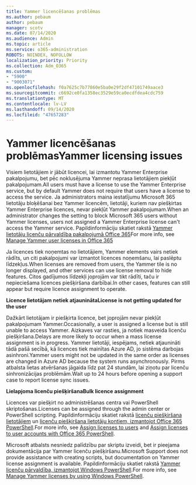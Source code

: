 ```yaml
---
title: Yammer licencēšanas problēmas
ms.author: pebaum
author: pebaum
manager: scotv
ms.date: 07/14/2020
ms.audience: Admin
ms.topic: article
ms.service: o365-administration
ROBOTS: NOINDEX, NOFOLLOW
localization_priority: Priority
ms.collection: Adm_O365
ms.custom:
- "5900"
- "9003071"
ms.openlocfilehash: f0a7625c7b77860e5ba0e29f2df47101749aace3
ms.sourcegitcommit: c6692ce0fa1358ec3529e59ca0ecdfdea4cdc759
ms.translationtype: MT
ms.contentlocale: lv-LV
ms.lasthandoff: 09/14/2020
ms.locfileid: "47657283"
---
```

# <a name="yammer-licensing-issues"></a><span data-ttu-id="6cf3c-102">Yammer licencēšanas problēmas</span><span class="sxs-lookup"><span data-stu-id="6cf3c-102">Yammer licensing issues</span></span>

<span data-ttu-id="6cf3c-103">Visiem lietotājiem ir jābūt licencei, lai izmantotu Yammer Enterprise pakalpojumu, bet pēc noklusējuma Yammer neprasa lietotājiem piekļūt pakalpojumam.</span><span class="sxs-lookup"><span data-stu-id="6cf3c-103">All users must have a license to use the Yammer Enterprise service, but by default Yammer does not require that users have a license to access the service.</span></span> <span data-ttu-id="6cf3c-104">Ja administrators maina iestatījumu Microsoft 365 lietotāju bloķēšanai bez Yammer licencēm, lietotāji, kuriem nav piešķirtas Yammer Enterprise licences, nevar piekļūt Yammer pakalpojumam.</span><span class="sxs-lookup"><span data-stu-id="6cf3c-104">When an administrator changes the setting to block Microsoft 365 users without Yammer licenses, users not assigned a Yammer Enterprise license can't access the Yammer service.</span></span> <span data-ttu-id="6cf3c-105">Papildinformāciju skatiet rakstā [Yammer lietotāju licenču pārvaldība pakalpojumā Office 365](https://docs.microsoft.com/yammer/manage-yammer-users/manage-yammer-licenses-in-office-365)</span><span class="sxs-lookup"><span data-stu-id="6cf3c-105">For more info, see [Manage Yammer user licenses in Office 365](https://docs.microsoft.com/yammer/manage-yammer-users/manage-yammer-licenses-in-office-365)</span></span> 

<span data-ttu-id="6cf3c-106">Ja licences tiek noņemtas no lietotājiem, Yammer elements vairs netiek rādīts, un citi pakalpojumi var izmantot licences noņemšanu, lai paslēptu līdzekļus.</span><span class="sxs-lookup"><span data-stu-id="6cf3c-106">When licenses are removed from users, the Yammer tile is no longer displayed, and other services can use license removal to hide features.</span></span> <span data-ttu-id="6cf3c-107">Citos gadījumos līdzekļi joprojām var tikt rādīti, taču ir nepieciešama licences piešķiršana darbībai.</span><span class="sxs-lookup"><span data-stu-id="6cf3c-107">In other cases, features can still appear but require licence assignment to operate.</span></span>  

<span data-ttu-id="6cf3c-108">**Licence lietotājam netiek atjaunināta**</span><span class="sxs-lookup"><span data-stu-id="6cf3c-108">**License is not getting updated for the user**</span></span>  

<span data-ttu-id="6cf3c-109">Dažkārt lietotājam ir piešķirta licence, bet joprojām nevar piekļūt pakalpojumam Yammer.</span><span class="sxs-lookup"><span data-stu-id="6cf3c-109">Occasionally, a user is assigned a license but is still unable to access Yammer.</span></span> <span data-ttu-id="6cf3c-110">Aizkaves var rasties, ja notiek masveida licenču piešķiršana.</span><span class="sxs-lookup"><span data-stu-id="6cf3c-110">Delays are more likely to occur when a mass license assignment is in progress.</span></span> <span data-ttu-id="6cf3c-111">Yammer lietotāji, iespējams, netiek atjaunināti tādā pašā secībā, kā licences tiek mainītas Azure AD, jo sistēma darbojas asinhroni.</span><span class="sxs-lookup"><span data-stu-id="6cf3c-111">Yammer users might not be updated in the same order as licenses are changed in Azure AD because the system runs asynchronously.</span></span> <span data-ttu-id="6cf3c-112">Pirms atbalsta lietas atvēršanas jāgaida līdz pat 24 stundām, lai ziņotu par licenču sinhronizācijas problēmām.</span><span class="sxs-lookup"><span data-stu-id="6cf3c-112">Wait up to 24 hours before opening a support case to report license sync issues.</span></span>  

<span data-ttu-id="6cf3c-113">**Lielapjoma licenču piešķiršana**</span><span class="sxs-lookup"><span data-stu-id="6cf3c-113">**Bulk licence assignment**</span></span>  

<span data-ttu-id="6cf3c-114">Licences var piešķirt no administrēšanas centra vai PowerShell skriptošanas.</span><span class="sxs-lookup"><span data-stu-id="6cf3c-114">Licenses can be assigned through the admin center or PowerShell scripting.</span></span> <span data-ttu-id="6cf3c-115">Papildinformāciju skatiet rakstā [licenču piešķiršana lietotājiem](https://docs.microsoft.com/microsoft-365/admin/manage/assign-licenses-to-users) un [licenču piešķiršana lietotāju kontiem, izmantojot Office 365 PowerShell](https://docs.microsoft.com/office365/enterprise/powershell/assign-licenses-to-user-accounts-with-office-365-powershell).</span><span class="sxs-lookup"><span data-stu-id="6cf3c-115">For more info, see [Assign licenses to users](https://docs.microsoft.com/microsoft-365/admin/manage/assign-licenses-to-users) and [Assign licenses to user accounts with Office 365 PowerShell](https://docs.microsoft.com/office365/enterprise/powershell/assign-licenses-to-user-accounts-with-office-365-powershell).</span></span> 

<span data-ttu-id="6cf3c-116">Microsoft atbalsts nesniedz palīdzību par skriptu izveidi, bet ir pieejama dokumentācija par Yammer licenču piešķiršanu.</span><span class="sxs-lookup"><span data-stu-id="6cf3c-116">Microsoft Support does not provide assistance with creating scripts, but documentation on Yammer license assignment is available.</span></span> <span data-ttu-id="6cf3c-117">Papildinformāciju skatiet rakstā [Yammer licenču pārvaldība, izmantojot Windows PowerShell](https://docs.microsoft.com/yammer/manage-yammer-users/manage-yammer-licenses-in-office-365#manage-yammer-licenses-by-using-windows-powershell).</span><span class="sxs-lookup"><span data-stu-id="6cf3c-117">For more info, see [Manage Yammer licenses by using Windows PowerShell](https://docs.microsoft.com/yammer/manage-yammer-users/manage-yammer-licenses-in-office-365#manage-yammer-licenses-by-using-windows-powershell).</span></span>